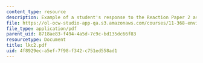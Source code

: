 ```yaml
---
content_type: resource
description: Example of a student's response to the Reaction Paper 2 assignment.
file: https://ol-ocw-studio-app-qa.s3.amazonaws.com/courses/11-368-environmental-justice-fall-2004/4f8929eca5ef7f98f342c751ed558ad1_lkc2.pdf
file_type: application/pdf
parent_uid: 8718ae83-f494-4a5d-7c9c-bd135dc66f83
resourcetype: Document
title: lkc2.pdf
uid: 4f8929ec-a5ef-7f98-f342-c751ed558ad1
---
```

